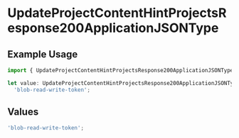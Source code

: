 # UpdateProjectContentHintProjectsResponse200ApplicationJSONType

## Example Usage

```typescript
import { UpdateProjectContentHintProjectsResponse200ApplicationJSONType } from '@vercel/client/models/operations';

let value: UpdateProjectContentHintProjectsResponse200ApplicationJSONType =
  'blob-read-write-token';
```

## Values

```typescript
'blob-read-write-token';
```
